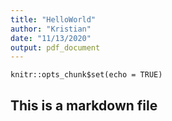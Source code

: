 ```yaml
---
title: "HelloWorld"
author: "Kristian"
date: "11/13/2020"
output: pdf_document
---
```


```{r setup, include=FALSE}
knitr::opts_chunk$set(echo = TRUE)
```


## This is a markdown file
